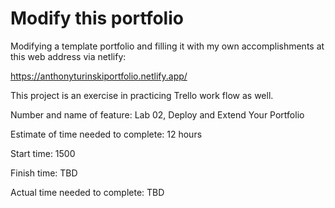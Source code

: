 # Modify this portfolio

Modifying a template portfolio and filling it with my own accomplishments at this web address via netlify:

https://anthonyturinskiportfolio.netlify.app/

This project is an exercise in practicing Trello work flow as well.

Number and name of feature: Lab 02, Deploy and Extend Your Portfolio

Estimate of time needed to complete: 12 hours

Start time: 1500

Finish time: TBD

Actual time needed to complete: TBD
